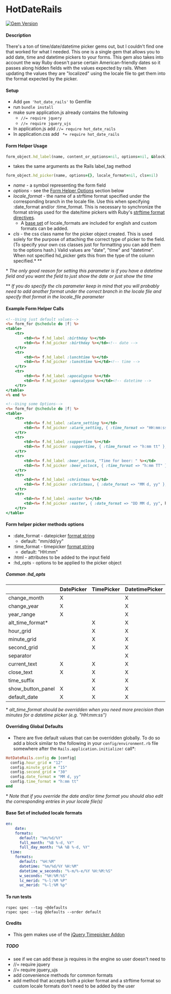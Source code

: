 # HotDateRails #
[![Gem Version](https://badge.fury.io/rb/hot_date_rails.svg)](http://badge.fury.io/rb/hot_date_rails)

#### Description ####
There's a ton of time/date/datetime picker gems out, but I couldn't find one that worked for what I needed. This one is a single gem that allows you to add date, time and datetime pickers to your forms. This gem also takes into account the way Ruby doesn't parse certain American-friendly dates so it passes along hidden fields with the values expected by rails. When updating the values they are "localized" using the locale file to get them into the format expected by the picker. 

#### Setup ####
- Add `gem 'hot_date_rails'` to Gemfile
- run `bundle install`
- make sure application.js already contains the following
  - `//= require jquery`
  - `//= require jquery_ujs`
- In application.js add `//= require hot_date_rails`
- In application.css add ` *= require hot_date_rails`

#### Form Helper Usage ####
```ruby
form_object.hd_label(name, content_or_options=nil, options=nil, &block)
```
- takes the same arguments as the Rails label_tag method

```ruby
form_object.hd_picker(name, options={}, locale_format=nil, cls=nil)
```
- *name* - a symbol representing the form field
- *options* - see the [Form Helper Options](#fho) section below
- *locale_format* - the name of a strftime format specified under the corresponding branch in the locale file. Use this when specifying :date_format and/or :time_format. This is necessary to synchronize the format strings used for the date/time pickers with Ruby's [strftime format directives](http://apidock.com/ruby/DateTime/strftime).
	- A [base set](#locales) of locale_formats are included for english and custom formats can be added.
- *cls* - the css class name for the picker object created. This is used solely for the purpose of attaching the correct type of picker to the field. (To specify your own css classes just for formatting you can add them to the options hash.) Valid values are "date", "time" and "datetime". When not specified hd_picker gets this from the type of the column specified.\* \*\*

\* *The only good reason for setting this parameter is if you have a datetime field and you want the field to just show the date or just show the time*

\*\* *If you do specify the cls parameter keep in mind that you will probably need to add another format under the correct branch in the locale file and specify that format in the locale_file parameter*

#### Example Form Helper Calls ####
```RHTML
<!--Using just default values-->
<%= form_for @schedule do |f| %>
<table>
	<tr>
		<td><%= f.hd_label :birthday %></td>
		<td><%= f.hd_picker :birthday %></td><!-- date -->
	</tr>
	<tr>
		<td><%= f.hd_label :lunchtime %></td>
		<td><%= f.hd_picker :lunchtime %></td><!-- time -->
	</tr>
	<tr>
		<td><%= f.hd_label :apocalypse %></td>
		<td><%= f.hd_picker :apocalypse %></td><!-- datetime -->
	</tr>
</table>
<% end %>
```

```RHTML
<!--Using some Options-->
<%= form_for @schedule do |f| %>
<table>
	<tr>
		<td><%= f.hd_label :alarm_setting %></td>
		<td><%= f.hd_picker :alarm_setting, { :time_format => "HH:mm:ss", :hd_opts => { :hour_grid => "12" } }, :w_seconds %></td>
	</tr>
	<tr>
		<td><%= f.hd_label :suppertime %></td>
		<td><%= f.hd_picker :suppertime, { :time_format => "h:mm tt" }, :lc_merid %></td>
	</tr>
	<tr>
		<td><%= f.hd_label :beer_oclock, "Time for beer: " %></td>
		<td><%= f.hd_picker :beer_oclock, { :time_format => "h:mm TT" }, :uc_merid %></td>
	</tr>
	<tr>
		<td><%= f.hd_label :christmas %></td>
		<td><%= f.hd_picker :christmas, { :date_format => "MM d, yy" }, :full_month %></td>
	</tr>
	<tr>
		<td><%= f.hd_label :easter %></td>
		<td><%= f.hd_picker :easter, { :date_format => "DD MM d, yy", html: { style: "width: 200px;", data: { microdata: "a value" } } }, :full_day_month %></td>
	</tr>
</table>
```

#### <a name="fho"></a>Form helper picker methods options ####
- :date_format - datepicker [format string](http://api.jqueryui.com/datepicker/)
	- default: "mm/dd/yy"
- :time_format - timepicker [format string](http://trentrichardson.com/examples/timepicker/)
	- default: "HH:mm"
- :html - attributes to be added to the input field
- :hd_opts - options to be applied to the picker object

##### Common :hd_opts
|                   | DatePicker | TimePicker | DatetimePicker |
| --------------    | ---------- | ---------- | -------------- |
| change_month      |     X      |            |       X        |
| change_year       |     X      |            |       X        |
| year_range        |     X      |            |       X        |
| alt_time_format*  |            |     X      |       X        |
| hour_grid         |            |     X      |       X        |
| minute_grid       |            |     X      |       X        |
| second_grid       |            |     X      |       X        |
| separator         |            |            |       X        |
| current_text      |     X      |     X      |       X        |
| close_text        |     X      |     X      |       X        |
| time_suffix       |            |     X      |       X        |
| show_button_panel |     X      |     X      |       X        |
| default_date      |     X      |     X      |       X        |



\* *alt_time_format should be overridden when you need more precision than minutes for a datetime picker (e.g. "HH:mm:ss")*

#### Overriding Global Defaults ####
- There are five default values that can be overridden globally. To do so add a block similar to the following in your `config/environment.rb` file somewhere after the `Rails.application.initialize!` call\*:
```ruby
HotDateRails.config do |config|
  config.hour_grid = "12"
  config.minute_grid = "15"
  config.second_grid = "30"
  config.date_format = "MM d, yy"
  config.time_format = "h:mm tt"
end
```
\* *Note that if you override the date and/or time format you should also edit the corresponding entries in your locale file(s)*

#### <a name="locales"></a>Base Set of included locale formats ####
```YAML
en:
	date:
  	formats:
      default: "%m/%d/%Y"
      full_month: "%B %-d, %Y"
      full_day_month: "%A %B %-d, %Y"
  time:
    formats:
      default: "%H:%M"
      datetime: "%m/%d/%Y %H:%M"
      datetime_w_seconds: "%-m/%-e/%Y %H:%M:%S"
      w_seconds: "%H:%M:%S"
      lc_merid: "%-l:%M %P"
      uc_merid: "%-l:%M %p"
```

#### To run tests ####
```
rspec spec --tag ~@defaults
rspec spec --tag @defaults --order default
```

#### Credits ####
- This gem makes use of the [jQuery Timepicker Addon](https://github.com/trentrichardson/jQuery-Timepicker-Addon)

##### TODO #####
- see if we can add these js requires in the engine so user doesn't need to
 - //= require jquery
 - //= require jquery_ujs
- add convenience methods for common formats
- add method that accepts both a picker format and a strftime format so custom locale formats don't need to be added by the user

